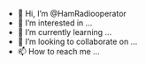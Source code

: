 - 👋 Hi, I’m @HamRadiooperator
- 👀 I’m interested in ...
- 🌱 I’m currently learning ...
- 💞️ I’m looking to collaborate on ...
- 📫 How to reach me ...

<!---
HamRadiooperator/HamRadiooperator is a ✨ special ✨ repository because its `README.md` (this file) appears on your GitHub profile.
You can click the Preview link to take a look at your changes.
--->
